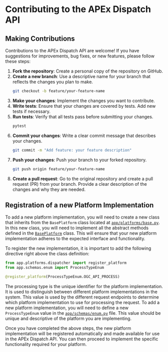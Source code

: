 # Contributing to the APEx Dispatch API

## Making Contributions

Contributions to the APEx Dispatch API are welcome! If you have suggestions for improvements, bug fixes, or new features, please follow these steps:
   
1. **Fork the repository**: Create a personal copy of the repository on GitHub.
2. **Create a new branch**: Use a descriptive name for your branch that reflects the changes you plan to make.
   ```bash
   git checkout -b feature/your-feature-name
   ```
3. **Make your changes**: Implement the changes you want to contribute.
4. **Write tests**: Ensure that your changes are covered by tests. Add new tests if necessary.
5. **Run tests**: Verify that all tests pass before submitting your changes.
   ```bash
   pytest
   ```
6. **Commit your changes**: Write a clear commit message that describes your changes.
   ```bash
   git commit -m "Add feature: your feature description"
   ```
7. **Push your changes**: Push your branch to your forked repository.
   ```bash
   git push origin feature/your-feature-name
   ```
8. **Create a pull request**: Go to the original repository and create a pull request (PR) from your branch. Provide a clear description of the changes and why they are needed.

## Registration of a new Platform Implementation

To add a new platform implementation, you will need to create a new class that inherits from the `BasePlatform` class located at [`app/platforms/base.py`](app/platforms/base.py). In this new class, you will need to implement all the abstract methods defined in the [`BasePlatform`](app/platforms/base.py) class. This will ensure that your new platform implementation adheres to the expected interface and functionality.

To register the new implementation, it is important to add the following directive right above the class definition:

```python
from app.platforms.dispatcher import register_platform
from app.schemas.enum import ProcessTypeEnum

@register_platform(ProcessTypeEnum.OGC_API_PROCESS)
```

The processing type is the unique identifier for the platform implementation. It is used to distinguish between different platform implementations in the system. This value is used by the different request endpoints to determine which platform implementation to use for processing the request. To add a new platform implementation, you will need to define a new `ProcessTypeEnum` value in the [`app/schemas/enum.py`](app/schemas/enum.py) file. This value should be unique and descriptive of the platform you are implementing.

Once you have completed the above steps, the new platform implementation will be registered automatically and made available for use in the APEx Dispatch API. You can then proceed to implement the specific functionality required for your platform.